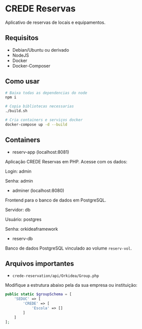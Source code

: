# CREDE Reservas

Aplicativo de reservas de locais e equipamentos.

## Requisitos

- Debian/Ubuntu ou derivado
- NodeJS
- Docker
- Docker-Composer

## Como usar

```bash
# Baixa todas as dependencias do node
npm i

# Copia bibliotecas necessarias
./build.sh

# Cria containers e serviços docker
docker-compose up -d --build
```

## Containers

- reserv-app (localhost:8081)

Aplicação CREDE Reservas em PHP. Acesse com os dados:

Login: admin

Senha: admin

- adminer (localhost:8080)

Frontend para o banco de dados em PostgreSQL.

Servidor: db

Usuário: postgres

Senha: orkideaframework

- reserv-db

Banco de dados PostgreSQL vinculado ao volume `reserv-vol`.

## Arquivos importantes

- `crede-reservation/api/Orkidea/Group.php`

Modifique a estrutura abaixo pela da sua empresa ou instituição:

```php
public static $groupSchema = [	
    'SEDUC' => [
        'CREDE' => [
            'Escola' => []
        ]
    ]
];
```